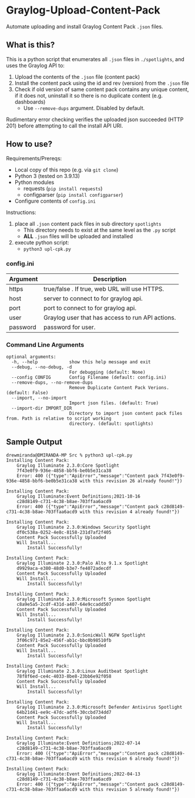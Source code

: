 # Graylog-Upload-Content-Pack

Automate uploading and install Graylog Content Pack `.json` files.
## What is this?

This is a python script that enumerates all `.json` files in `./spotlights`, and uses the Graylog API to:

1. Upload the contents of the `.json` file (content pack)
2. Install the content pack using the id and rev (version) from the `.json` file
3. Check if old version of same content pack contains any unique content, if it does not, uninstall it so there is no duplicate content (e.g. dashboards)
    * Use `--remove-dups` argument. Disabled by default.

Rudimentary error checking verifies the uploaded json succeeded (HTTP 201) before attempting to call the install API URI.

## How to use?

Requirements/Prereqs:

* Local copy of this repo (e.g. via `git clone`)
* Python 3 (tested on 3.9.13)
* Python modules
    * requests (`pip install requests`)
    * configparser (`pip install configparser`)
* Configure contents of `config.ini`

Instructions:

1. place all `.json` content pack files in sub directory `spotlights`
    * This directory needs to exist at the same level as the `.py` script
    * **ALL** `.json` files will be uploaded and installed
2. execute python script:
    * `python3 upl-cpk.py`

### config.ini

Argument | Description
---- | ----
https | true/false . If true, web URL will use HTTPS.
host | server to connect to for graylog api.
port | port to connect to for graylog api.
user | Graylog user that has access to run API actions.
password | password for user.
### Command Line Arguments

```
optional arguments:
  -h, --help            show this help message and exit
  --debug, --no-debug, -d
                        For debugging (default: None)
  --config CONFIG       Config Filename (default: config.ini)
  --remove-dups, --no-remove-dups
                        Remove Duplicate Content Pack Verions. (default: False)
  --import, --no-import
                        Import json files. (default: True)
  --import-dir IMPORT_DIR
                        Directory to import json content pack files from. Path is relative to script working
                        directory. (default: spotlights)
```

## Sample Output

```
drewmiranda@DMIRANDA-MP Src % python3 upl-cpk.py
Installing Content Pack:
    Graylog Illuminate 2.3.0:Core Spotlight
    7f43e0f9-936e-4858-bbf6-be0b5e31ca38
    Error: 400 ({"type":"ApiError","message":"Content pack 7f43e0f9-936e-4858-bbf6-be0b5e31ca38 with this revision 26 already found!"})

Installing Content Pack:
    Graylog Illuminate:Event Definitions;2021-10-16
    c28d8149-c731-4c38-b8ae-703ffaa6acd9
    Error: 400 ({"type":"ApiError","message":"Content pack c28d8149-c731-4c38-b8ae-703ffaa6acd9 with this revision 4 already found!"})

Installing Content Pack:
    Graylog Illuminate 2.3.0:Windows Security Spotlight
    df0c538a-0252-4e8c-8158-231d7af2f405
    Content Pack Successfully Uploaded
    Will Install...
        Install Successfully!

Installing Content Pack:
    Graylog Illuminate 2.3.0:Palo Alto 9.1.x Spotlight
    d9929aca-e380-48d0-b3e7-fe4072adecdf
    Content Pack Successfully Uploaded
    Will Install...
        Install Successfully!

Installing Content Pack:
    Graylog Illuminate 2.3.0:Microsoft Sysmon Spotlight
    c8a9e5a5-2cdf-431d-a407-64e9ccadd507
    Content Pack Successfully Uploaded
    Will Install...
        Install Successfully!

Installing Content Pack:
    Graylog Illuminate 2.3.0:SonicWall NGFW Spotlight
    3f06c971-85e2-456f-ab1c-bbc0b98510fb
    Content Pack Successfully Uploaded
    Will Install...
        Install Successfully!

Installing Content Pack:
    Graylog Illuminate 2.3.0:Linux Auditbeat Spotlight
    78f8f6ed-ce4c-4033-8be8-23bb6e92f058
    Content Pack Successfully Uploaded
    Will Install...
        Install Successfully!

Installing Content Pack:
    Graylog Illuminate 2.3.0:Microsoft Defender Antivirus Spotlight
    64b21d41-ee9c-47dc-adf6-30ccbd734dd7
    Content Pack Successfully Uploaded
    Will Install...
        Install Successfully!

Installing Content Pack:
    Graylog Illuminate:Event Definitions;2022-07-14
    c28d8149-c731-4c38-b8ae-703ffaa6acd9
    Error: 400 ({"type":"ApiError","message":"Content pack c28d8149-c731-4c38-b8ae-703ffaa6acd9 with this revision 6 already found!"})

Installing Content Pack:
    Graylog Illuminate:Event Definitions;2022-04-13
    c28d8149-c731-4c38-b8ae-703ffaa6acd9
    Error: 400 ({"type":"ApiError","message":"Content pack c28d8149-c731-4c38-b8ae-703ffaa6acd9 with this revision 5 already found!"})

```